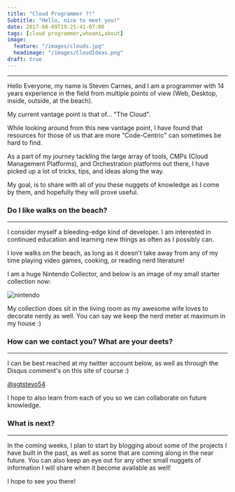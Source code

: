 ```yaml
---
title: "Cloud Programmer ?!"
Subtitle: "Hello, nice to meet you!"
date: 2017-08-09T19:25:41-07:00
tags: [cloud programmer,whoami,about]
image:
  feature: "/images/clouds.jpg"
  headimage: "/images/CloudIdeas.png"
draft: true
---
```


---
Hello Everyone, my name is Steven Carnes, and I am a programmer with 14 years experience in the field from multiple points of view (Web, Desktop, inside, outside, at the beach).

My current vantage point is that of... "The Cloud".

While looking around from this new vantage point, I have found that resources for those of us that are more "Code-Centric" can sometimes be hard to find.

As a part of my journey tackling the large array of tools, CMPs (Cloud Management Platforms), and Orchestration platforms out there, I have picked up a lot of tricks, tips, and ideas along the way.

My goal, is to share with all of you these nuggets of knowledge as I come by them, and hopefully they will prove useful.

### Do I like walks on the beach?
---
I consider myself a bleeding-edge kind of developer. I am interested in continued education and learning new things as often as I possibly can.

I love walks on the beach, as long as it doesn't take away from any of my time playing video games, cooking, or reading nerd literature!

I am a huge Nintendo Collector, and below is an image of my small starter collection now:

![nintendo](/images/nintendo.jpg)

My collection does sit in the living room as my awesome wife loves to decorate nerdy as well. You can say we keep the nerd meter at maximum in my house :)

### How can we contact you? What are your deets?
---
I can be best reached at my twitter account below, as well as through the Disqus comment's on this site of course :)

[@sgtstevo54](https://twitter.com/sgtstevo54)

I hope to also learn from each of you so we can collaborate on future knowledge.

### What is next?
---
In the coming weeks, I plan to start by blogging about some of the projects I have built in the past, as well as some that are coming along in the near future. You can also keep an eye out for any other small nuggets of information I will share when it become available as well!

I hope to see you there!
